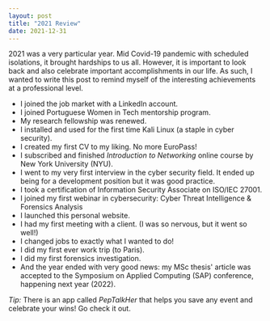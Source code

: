```yaml
---
layout: post
title: "2021 Review"
date: 2021-12-31
---
```


2021 was a very particular year. Mid Covid-19 pandemic with scheduled isolations, it brought hardships to us all. However, it is important to look back and also celebrate important accomplishments in our life. As such, I wanted to write this post to remind myself of the interesting achievements at a professional level.

* I joined the job market with a LinkedIn account.
* I joined Portuguese Women in Tech mentorship program.
* My research fellowship was renewed.
* I installed and used for the first time Kali Linux (a staple in cyber security).
* I created my first CV to my liking. No more EuroPass!
* I subscribed and finished *Introduction to Networking* online course by New York University (NYU).
* I went to my very first interview in the cyber security field. It ended up being for a development position but it was good practice.
* I took a certification of Information Security Associate on ISO/IEC 27001.
* I joined my first webinar in cybersecurity: Cyber Threat Intelligence & Forensics Analysis
* I launched this personal website.
* I had my first meeting with a client. (I was so nervous, but it went so well!)
* I changed jobs to exactly what I wanted to do!
* I did my first ever work trip (to Paris).
* I did my first forensics investigation.
* And the year ended with very good news: my MSc thesis' article was accepted to the Symposium on Applied Computing (SAP) conference, happening next year (2022).



*Tip:* There is an app called *PepTalkHer* that helps you save any event and celebrate your wins! Go check it out.
